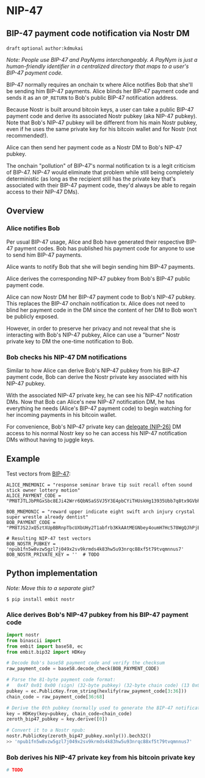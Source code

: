 NIP-47
======

BIP-47 payment code notification via Nostr DM
-----------------------------------

`draft` `optional` `author:kdmukai`

_Note: People use BIP-47 and PayNyms interchangeably. A PayNym is just a human-friendly identifier in a centralized directory that maps to a user's BIP-47 payment code._

BIP-47 normally requires an onchain tx where Alice notifies Bob that she'll be sending him BIP-47 payments. Alice blinds her BIP-47 payment code and sends it as an `OP_RETURN` to Bob's public BIP-47 notification address.

Because Nostr is built around bitcoin keys, a user can take a public BIP-47 payment code and derive its associated Nostr pubkey (aka NIP-47 pubkey). Note that Bob's NIP-47 pubkey will be different from his main Nostr pubkey, even if he uses the same private key for his bitcoin wallet and for Nostr (not recommended!).

Alice can then send her payment code as a Nostr DM to Bob's NIP-47 pubkey.

The onchain "pollution" of BIP-47's normal notification tx is a legit criticism of BIP-47. NIP-47 would eliminate that problem while still being completely deterministic (as long as the recipient still has the private key that's associated with their BIP-47 payment code, they'd always be able to regain access to their NIP-47 DMs).


## Overview
### Alice notifies Bob
Per usual BIP-47 usage, Alice and Bob have generated their respective BIP-47 payment codes. Bob has published his payment code for anyone to use to send him BIP-47 payments.

Alice wants to notify Bob that she will begin sending him BIP-47 payments.

Alice derives the corresponding NIP-47 pubkey from Bob's BIP-47 public payment code.

Alice can now Nostr DM her BIP-47 payment code to Bob's NIP-47 pubkey. This replaces the BIP-47 onchain notification tx. Alice does not need to blind her payment code in the DM since the content of her DM to Bob won't be publicly exposed.

However, in order to preserve her privacy and not reveal that she is interacting with Bob's NIP-47 pubkey, Alice can use a "burner" Nostr private key to DM the one-time notification to Bob.


### Bob checks his NIP-47 DM notifications
Similar to how Alice can derive Bob's NIP-47 pubkey from his BIP-47 payment code, Bob can derive the Nostr private key associated with his NIP-47 pubkey.

With the associated NIP-47 private key, he can see his NIP-47 notification DMs. Now that Bob can Alice's new NIP-47 notification DM, he has everything he needs (Alice's BIP-47 payment code) to begin watching for her incoming payments in his bitcoin wallet.

For convenience, Bob's NIP-47 private key can [delegate (NIP-26)](26.md) DM access to his normal Nostr key so he can access his NIP-47 notification DMs without having to juggle keys.


## Example
Test vectors from [BIP-47](https://github.com/bitcoin/bips/blob/master/bip-0047.mediawiki):
```
ALICE_MNEMONIC = "response seminar brave tip suit recall often sound stick owner lottery motion"
ALICE_PAYMENT_CODE = "PM8TJTLJbPRGxSbc8EJi42Wrr6QbNSaSSVJ5Y3E4pbCYiTHUskHg13935Ubb7q8tx9GVbh2UuRnBc3WSyJHhUrw8KhprKnn9eDznYGieTzFcwQRya4GA"

BOB_MNEMONIC = "reward upper indicate eight swift arch injury crystal super wrestle already dentist"
BOB_PAYMENT_CODE = "PM8TJS2JxQ5ztXUpBBRnpTbcUXbUHy2T1abfrb3KkAAtMEGNbey4oumH7Hc578WgQJhPjBxteQ5GHHToTYHE3A1w6p7tU6KSoFmWBVbFGjKPisZDbP97"
```

```
# Resulting NIP-47 test vectors
BOB_NOSTR_PUBKEY = 'npub1fn5w8vzw5gzl7j049x2sv9krmds4k83hw5u93nrqc88xf5t79tvqmnnus7'
BOB_NOSTR_PRIVATE_KEY = ''  # TODO
```


## Python implementation
_Note: Move this to a separate gist?_
```
$ pip install embit nostr
```

### Alice derives Bob's NIP-47 pubkey from his BIP-47 payment code
```python
import nostr
from binascii import 
from embit import base58, ec
from embit.bip32 import HDKey

# Decode Bob's base58 payment code and verify the checksum
raw_payment_code = base58.decode_check(BOB_PAYMENT_CODE)

# Parse the 81-byte payment code format:
#   0x47 0x01 0x00 (sign) (32-byte pubkey) (32-byte chain code) (13 0x00 bytes)
pubkey = ec.PublicKey.from_string(hexlify(raw_payment_code[3:36]))
chain_code = raw_payment_code[36:68]

# Derive the 0th pubkey (normally used to generate the BIP-47 notification addr)
key = HDKey(key=pubkey, chain_code=chain_code)
zeroth_bip47_pubkey = key.derive([0])

# Convert it to a Nostr npub:
nostr.PublicKey(zeroth_bip47_pubkey.xonly()).bech32()
>> 'npub1fn5w8vzw5gzl7j049x2sv9krmds4k83hw5u93nrqc88xf5t79tvqmnnus7'
```


### Bob derives his NIP-47 private key from his bitcoin private key
```python
# TODO
```
